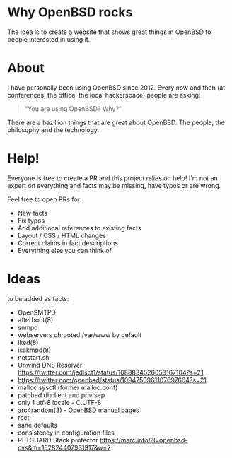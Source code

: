 # Why OpenBSD rocks

The idea is to create a website that shows great things in OpenBSD to people interested in using it.

# About

I have personally been using OpenBSD since 2012. Every now and then
(at conferences, the office, the local hackerspace) people are asking:

> “You are using OpenBSD? Why?”

There are a bazillion things that are great about OpenBSD.
The people, the philosophy and the technology.

# Help!

Everyone is free to create a PR and this project relies on help! I'm not an expert on
everything and facts may be missing, have typos or are wrong.

Feel free to open PRs for:

* New facts
* Fix typos
* Add additional references to existing facts
* Layout / CSS / HTML changes
* Correct claims in fact descriptions
* Everything else you can think of

# Ideas

to be added as facts:

* OpenSMTPD
* afterboot(8)
* snmpd
* webservers chrooted /var/www by default
* iked(8)
* isakmpd(8)
* netstart.sh
* Unwind DNS Resolver https://twitter.com/jedisct1/status/1088834526053167104?s=21
* https://twitter.com/openbsd/status/1094750961107697664?s=21
* malloc sysctl (former malloc.conf)
* patched dhclient and priv sep
* only 1 utf-8 locale - C.UTF-8
* [arc4random(3) - OpenBSD manual pages](https://man.openbsd.org/arc4random.3)
* rcctl
* sane defaults
* consistency in configuration files
* RETGUARD Stack protector https://marc.info/?l=openbsd-cvs&m=152824407931917&w=2
